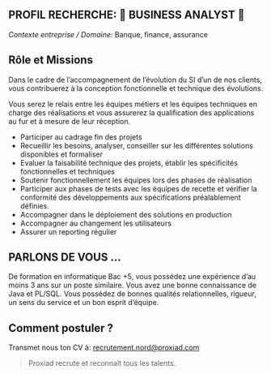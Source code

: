 PROFIL RECHERCHE: 🐝 **BUSINESS ANALYST** 🐝
---

*Contexte entreprise / Domaine:* Banque, finance, assurance


**Rôle et Missions**
-----------------------

Dans le cadre de l’accompagnement de l’évolution du SI d’un de nos clients, vous contribuerez à la conception fonctionnelle et technique des évolutions. 

Vous serez le relais entre les équipes métiers et les équipes techniques en charge des réalisations et vous assurerez la qualification des applications au fur et à 
mesure de leur réception.

- Participer au cadrage fin des projets
- Recueillir les besoins, analyser, conseiller sur les différentes solutions disponibles et formaliser
- Evaluer la faisabilité technique des projets, établir les spécificités fonctionnelles et techniques
- Soutenir fonctionnellement les équipes lors des phases de réalisation
- Participer aux phases de tests avec les équipes de recette et vérifier la conformité des développements aux spécifications préalablement définies.
- Accompagner dans le déploiement des solutions en production
- Accompagner au changement les utilisateurs
- Assurer un reporting régulier

**PARLONS DE VOUS …**
-----

De formation en informatique Bac +5, vous possédez une expérience d’au moins 3 ans sur un poste similaire. 
Vous avez une bonne connaissance de Java et PL/SQL.
Vous possédez de bonnes qualités relationnelles, rigueur, un sens du service et un bon esprit d’équipe.

**Comment postuler ?**
---
Transmet nous ton CV à: recrutement.nord@proxiad.com


>Proxiad recrute et reconnaît tous les talents.
